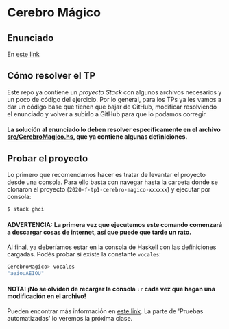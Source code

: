 # Cerebro Mágico

## Enunciado
En [este link](https://docs.google.com/document/d/17_8sUM-7oMtfp03LJE38ErWX3ijqtIUZxE5kXE8VEFs/edit?usp=sharing)

## Cómo resolver el TP
Este repo ya contiene un _proyecto Stack_ con algunos archivos necesarios y un poco de código del ejercicio. Por lo general, para los TPs ya les vamos a dar un código base que tienen que bajar de GitHub, modificar resolviendo el enunciado y volver a subirlo a GitHub para que lo podamos corregir.

#### La solución al enunciado lo deben resolver específicamente en el archivo [src/CerebroMagico.hs](src/CerebroMagico.hs), que ya contiene algunas definiciones.

## Probar el proyecto
Lo primero que recomendamos hacer es tratar de levantar el proyecto desde una consola. Para ello basta con navegar hasta la carpeta donde se clonaron el proyecto (`2020-f-tp1-cerebro-magico-xxxxxx`) y ejecutar por consola:

```bash
$ stack ghci
```

#### ADVERTENCIA: La primera vez que ejecutemos este comando comenzará a descargar cosas de internet, así que puede que tarde un rato.

Al final, ya deberíamos estar en la consola de Haskell con las definiciones cargadas. Podés probar si existe la constante `vocales`:

```bash
CerebroMagico> vocales
"aeiouAEIOU"
```

#### NOTA: ¡No se olviden de recargar la consola `:r` cada vez que hagan una modificación en el archivo!

Pueden encontrar más información en [este link](https://github.com/pdep-utn/enunciados-miercoles-noche/blob/master/pages/haskell/trabajo.md). La parte de 'Pruebas automatizadas' lo veremos la próxima clase.
